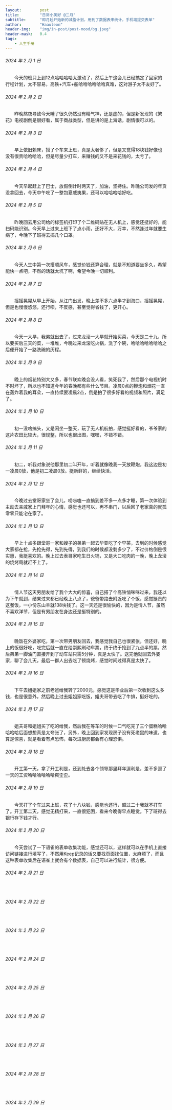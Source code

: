 ```yaml
---
layout:        post
title:         "日常小美好 @二月"
subtitle:      "即月起开始新的减脂计划，用到了数据表来统计，手机端提交表单"
author:        "Haauleon"
header-img:    "img/in-post/post-mood/bg.jpeg"
header-mask:   0.4
tags:
    - 人生手册
---
```


###### 2024 年 2 月 1 日
&emsp;&emsp;今天的班只上到12点哈哈哈哈太激动了，然后上午这会儿已经搞定了回家的行程计划，太不容易，高铁+汽车+船哈哈哈哈哈哈真难，这对游子太不友好了。

###### 2024 年 2 月 2 日
&emsp;&emsp;昨晚熬夜导致今天睡了很久仍然没有精气神，还是虚的，但是新发现的《繁花》电视剧倒是很好看，属于商战类型，但是讲的是上海话，剧情很可以的。

###### 2024 年 2 月 3 日
&emsp;&emsp;早上依旧赖床，搭了个车来上班，真是太奢侈了，但是又觉得18块钱好像也没有很贵哈哈哈哈，但是尽量少打车，来赚钱的又不是来花钱的，太亏了。

###### 2024 年 2 月 4 日
&emsp;&emsp;今天早起赶上了巴士，放假倒计时两天了，加油，坚持住。昨晚公司发的年货没拿回去，今天中午吃了一整包夏威夷果，还可以哈哈哈哈好吃。

###### 2024 年 2 月 5 日
&emsp;&emsp;昨晚回去用公司给的标签机打印了个二维码贴在无人机上，感觉还挺好的，能扫码能识别。今天早上过来上班下了点小雨，还好不大，万幸，不然逢过年就要生病了，今晚下了班得去搞几个口罩。

###### 2024 年 2 月 6 日
&emsp;&emsp;今天人生中第一次搭顺风车，感觉价钱还算合理，就是不知道要坐多久，希望能快一点吧，不然的话就太坑了啊，希望今晚一切顺利。

###### 2024 年 2 月 7 日
&emsp;&emsp;摇摇晃晃从早上开始，从江门出发，晚上差不多六点半才到海口，摇摇晃晃，但是也慢慢悠悠，还行呗，不反感，甚至觉得省钱了，更开心。

###### 2024 年 2 月 8 日
&emsp;&emsp;今天一大早，我弟就出去了，过来龙滚一大早就开始买菜，今天是二十九，所以要买后三天的菜，一堆堆，今晚过来龙滚吃火锅，洗了个碗，哈哈哈哈哈哈哈之后便开始了一路洗碗的历程。

###### 2024 年 2 月 9 日
&emsp;&emsp;晚上的烟花特别大又多，春节联欢晚会没人看，笑死我了，然后那个电视机时不时坏了，所以也不知道今年的春晚都有些什么节目。凌晨0点的鞭炮和烟花一直在轰炸着我的耳朵，一直持续要凌晨2点，倒是拍了很多好看的视频和照片，满足了。

###### 2024 年 2 月 10 日
&emsp;&emsp;初一没啥搞头，又是闲坐一整天，玩了无人机航拍，感觉挺好看的，爷爷家的这片农田比较大，很规整，所以也很出图，嘿嘿，不错不错。

###### 2024 年 2 月 11 日
&emsp;&emsp;初二，听我对象说他那里初二叫开年，听着就像晚我一天放鞭炮，我这边是初一凌晨0放，他是初二凌晨0放。挺新鲜的，继续快活。

###### 2024 年 2 月 12 日
&emsp;&emsp;今晚过去堂哥家坐了会儿，唠唠嗑一直搞到差不多一点多才睡，第一次体验到主动去亲戚家上门拜年的心情，感觉也还可以，再不串门，以后回了老家真的就孤零零只能宅在家了。

###### 2024 年 2 月 13 日
&emsp;&emsp;早上十点多跟堂哥一家和嫂子的弟弟一起去华亚吃了个早茶，去到的时候感觉大家都在抢，先抢先得，先到先得，到我们的时候都没剩多少了，不过价格倒是很实惠，我挺喜欢的。晚上过去表哥家吃生日火锅，又是大口吃肉的一晚，晚上龙滚的烧烤局就赶不上了。

###### 2024 年 2 月 14 日
&emsp;&emsp;情人节这天男朋友给了我个大大的惊喜，自己搭了个高铁悄咪咪过来，我还以为下午就到，结果过来都已经晚上八点了，爸爸带路去附近吃了个饭，感觉挺贵的这餐饭，一小份东山羊就138块钱了。这一天还是很愉快的，因为是情人节，虽然不喜欢洋节，但是有男朋友在身边还是挺特别的。

###### 2024 年 2 月 15 日
&emsp;&emsp;晚饭在外婆家吃，第一次带男朋友回去，我感觉我自己也很紧张，但还好，晚上的饭很好吃，吃完后就一直在给崇熙刷动车票，终于终于抢到了九点半的票，然后弟弟一脚油门直接开到了动车站只需5分钟，真是太快了。送完他就回去外婆家，聊了会儿天，最后一群人出去吃了顿烧烤，感觉时间过得真是太快了。

###### 2024 年 2 月 16 日
&emsp;&emsp;下午去姐姐家之前老爸给我转了2000元，感觉这是毕业后第一次收到这么多钱，也是很意外，然后晚上过去姐姐家吃饭，姐夫哥带去吃了牛排，挺好吃的。

###### 2024 年 2 月 17 日
&emsp;&emsp;姐夫哥和姐姐买了吃的给我，然后我在等车的时候一口气吃完了三个蛋糕哈哈哈哈哈后面想想真是太夸张了，另外，晚上回到家发现房子没有死老鼠的味道，也算是惊喜，就是看着有点恐怖，每次进厨房都会有心理恐惧。

###### 2024 年 2 月 18 日
&emsp;&emsp;开工第一天，拿了开工利是，还到处去各个领导那里拜年逗利是，差不多逗了一天的工资哈哈哈哈哈哈爽歪歪。

###### 2024 年 2 月 19 日
&emsp;&emsp;今天打了个车过来上班，花了十八块钱，感觉也还行，超过二十我就不打车了。开工第二天，感觉无精打采，一直很犯困，看来今晚得早点睡觉。下了班得去银行存下钱才行。

###### 2024 年 2 月 20 日
&emsp;&emsp;今天尝试了一下语雀的表单收集功能，感觉还可以，这样就可以在手机上直接访问链接进行填写了，不然用Keep记录的话又要找页面找位置，太麻烦了，而且这种表单收集后在语雀上就会有个数据表，自己可以进行统计，很方便。

###### 2024 年 2 月 21 日
&emsp;&emsp;

###### 2024 年 2 月 22 日
&emsp;&emsp;

###### 2024 年 2 月 23 日
&emsp;&emsp;

###### 2024 年 2 月 24 日
&emsp;&emsp;

###### 2024 年 2 月 25 日
&emsp;&emsp;

###### 2024 年 2 月 26 日
&emsp;&emsp;

###### 2024 年 2 月 27 日
&emsp;&emsp;

###### 2024 年 2 月 28 日
&emsp;&emsp;

###### 2024 年 2 月 29 日
&emsp;&emsp;